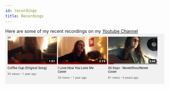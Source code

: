 ```yaml
---
id: recordings
title: Recordings
---
```


Here are some of my recent recordings on my [Youtube Channel](https://www.youtube.com/user/MitchellWahlmeier)
![Recent Recodings](./assets/projectphoto.png)

